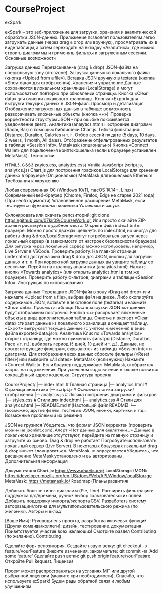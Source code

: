 # CourseProject

exSpark

exSpark – это веб-приложение для загрузки, хранения и аналитической обработки JSON-данных. Приложение позволяет пользователям легко загружать данные (через drag & drop или вручную), просматривать их в виде таблицы, а затем переходить на вкладку «Аналитика», где можно строить диаграммы и применять фильтры к загруженным сессиям.
Основные возможности

Загрузка данных
Перетаскивание (drag & drop) JSON-файла на специальную зону (dropzone).
Загрузка данных из локального файла (кнопка «Upload from a file»).
Вставка JSON вручную в textarea (кнопка «Show data» для отображения).
Хранение и управление
Данные сохраняются в локальном хранилище (LocalStorage) и могут использоваться повторно при обновлении страницы.
Кнопка «Clear data» для очистки локального хранилища.
Кнопка «Export» для выгрузки текущих данных в JSON-файл.
Просмотр и детализация
Отображение загруженных данных в таблице: возможность разворачивать вложенные объекты (кнопка «+»).
Проверка корректности структуры JSON – при ошибке показывается уведомление (alert).
Аналитика (analytics.html)
Построение диаграмм (Radar, Bar) с помощью библиотеки Chart.js.
Гибкая фильтрация: Distance, Duration, Calories и т. п.
Отбор сессий по дате (5 days, 10 days, 2 weeks, 1 month, All dates).
Отображение отфильтрованных результатов в таблице «Session Info».
MetaMask (опционально)
Кнопка «Connect Wallet» для подключения криптокошелька (если в браузере установлен MetaMask).
Технологии

HTML5, CSS3 (styles.css, analytics.css)
Vanilla JavaScript (script.js, analytics.js)
Chart.js для построения графиков
LocalStorage для хранения данных в браузере
(Опционально) MetaMask для кошельков Ethereum
Требования к окружению

Любая современная ОС (Windows 10/11, macOS 10.14+, Linux)
Современный веб-браузер (Chrome, Firefox, Edge не старее 2021 года)
(При необходимости) Установленное расширение MetaMask, если тестируется функционал кошелька
Установка и запуск

Склонировать или скачать репозиторий:
git clone https://github.com/07kir09/CourseWork.git
Или просто скачайте ZIP-архив и распакуйте в удобное место.
Открыть файл index.html в браузере.
Можно просто дважды щёлкнуть по index.html, но иногда для работы drag & drop/LocalStorage могут потребоваться запуск через локальный сервер (в зависимости от настроек безопасности браузера).
Для запуска через локальный сервер можно использовать, например, Live Server в VSCode.
Проверить работу:
На главной странице (index.html) доступна зона drag & drop для JSON, кнопки для загрузки данных и т. п.
При корректной загрузке данных вы увидите таблицу со сессиями.
Перейти на страницу аналитики (analytics.html):
Нажать кнопку «Towards analytics» (или открыть analytics.html в том же браузере).
Проверить работу фильтров, диаграмм и таблицы «Session Info».
Инструкция по использованию

Загрузка данных
Перетащите JSON-файл в зону «Drag and drop» или нажмите «Upload from a file», выбрав файл на диске.
Либо скопируйте содержимое JSON, вставьте в текстовое поле (textarea) и нажмите «Show data».
Просмотр таблицы
После загрузки JSON все данные будут отображены построчно.
Кнопка «+» раскрывает вложенные объекты в виде дополнительной таблицы.
Очистка и экспорт
«Clear data» стирает данные из локального хранилища и очищает таблицу.
«Export» выгружает текущие данные (с учётом изменений) в виде файла exported-data.json.
Аналитика
Клик по «Towards analytics» откроет страницу, где можно применять фильтры (Distance, Duration, Pace и т. п.), выбирать период (5 дней, 10 дней и т. д.).
Данные, не соответствующие фильтрам, скрываются из таблицы «Session Info» и диаграмм.
Для отображения всех данных сбросьте фильтры («Reset filter») или выберите «All dates».
MetaMask (если нужно)
Нажмите «Connect Wallet». Если браузер поддерживает MetaMask, отобразится запрос на подключение.
При успешном подключении в кнопке появится сокращённый адрес кошелька.
Структура проекта

CourseProject/
├─ index.html          # Главная страница
├─ analytics.html      # Страница аналитики
├─ script.js           # Основная логика загрузки/отображения
├─ analytics.js        # Логика построения диаграмм и фильтров
├─ styles.css          # Стили для index.html
├─ analytics.css       # Стили для analytics.html
├─ README.md           # (Настоящий файл README)
└─ (возможно, другие файлы: тестовые JSON, иконки, картинки и т.д.)
Возможные проблемы и их решения

JSON не грузится
Убедитесь, что формат JSON корректен (проверить можно на jsonlint.com).
Алерт «Нет данных для аналитики…»
Данные в локальном хранилище отсутствуют, перейдите на главную страницу и загрузите их заново.
Drag & drop не работает
Попробуйте использовать локальный сервер (Live Server). В некоторых браузерах локальный drag & drop может блокироваться.
MetaMask не определяется
Убедитесь, что расширение MetaMask установлено и вы авторизованы.
Дополнительная информация

Документация Chart.js: https://www.chartjs.org/
LocalStorage (MDN): https://developer.mozilla.org/en-US/docs/Web/API/Window/localStorage
MetaMask: https://metamask.io/
Roadmap (Планы развития)

Добавить больше типов диаграмм (Pie, Line).
Расширить фильтрацию: поддержка дат/времени, ручной выбор пользовательских полей.
Добавить поддержку импорта/экспорта CSV.
Разработать систему авторизации/логина для мультипользовательского режима (по желанию).
Авторы и вклад

[Ваше Имя]: Руководитель проекта, разработка ключевых функций
[Другая команда/коллеги]: дизайн, тестирование, документация
Приветствуется участие всех желающих! Смотрите раздел Contributing (по желанию).
Contributing

Сделайте форк репозитория.
Создайте новую ветку: git checkout -b feature/yourFeature
Внесите изменения, закоммитьте: git commit -m 'Add some feature'
Сделайте push ветки: git push origin feature/yourFeature
Откройте Pull Request.
Лицензия

Проект может распространяться на условиях MIT или другой выбранной лицензии (укажите при необходимости).
Спасибо, что используете exSpark! Будем рады обратной связи и любым улучшениям.
